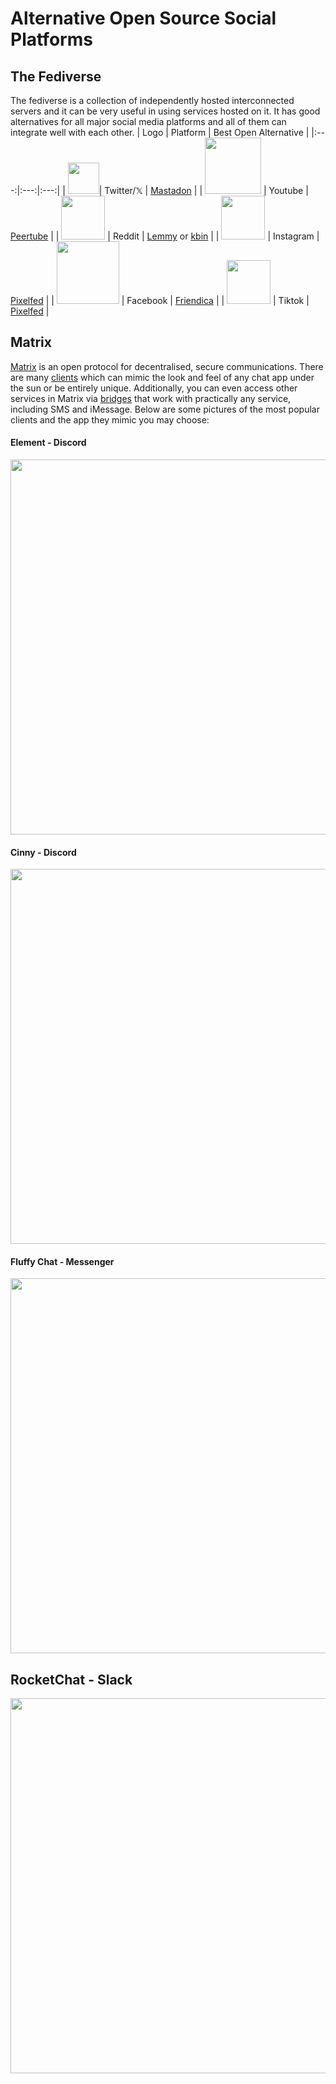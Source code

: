 # Alternative Open Source Social Platforms
## The Fediverse
The fediverse is a collection of independently hosted interconnected servers and it can be very useful in using services hosted on it. It has good alternatives for all major social media platforms and all of them can integrate well with each other.
| Logo | Platform | Best Open Alternative |
|:---:|:---:|:---:|
| <img src="https://upload.wikimedia.org/wikipedia/commons/thumb/6/6f/Logo_of_Twitter.svg/512px-Logo_of_Twitter.svg.png?20220821125553" width="50">| Twitter/𝕏 | [Mastadon](https://joinmastodon.org/) |
| <img src="https://www.searchmarketingaustralia.com.au/wp-content/uploads/2017/10/original_images_YouTube.png" width="90"> | Youtube | [Peertube](https://joinpeertube.org/browse-content) |
| <img src="https://upload.wikimedia.org/wikipedia/en/thumb/b/bd/Reddit_Logo_Icon.svg/1200px-Reddit_Logo_Icon.svg.png" width="70"> | Reddit | [Lemmy](https://join-lemmy.org/) or [kbin](https://www.reddit.com/r/RedditAlternatives/comments/145npay/the_redditors_guide_to_how_kbin_works_your/) |
| <img src="https://upload.wikimedia.org/wikipedia/commons/thumb/5/58/Instagram-Icon.png/600px-Instagram-Icon.png" width="70"> | Instagram | [Pixelfed](https://pixelfed.org/) |
| <img src="https://ww1.freelogovectors.net/wp-content/uploads/2023/03/facebook-logo-new-2019-freelogovectors.net_.png?lossy=1&ssl=1" width="100"> | Facebook | [Friendica](https://friendi.ca/) |
| <img src="https://1000logos.net/wp-content/uploads/2019/06/Tiktok-Logo-2016.png" width="70"> | Tiktok | [Pixelfed](https://pixelfed.org/) |
## Matrix
[Matrix](https://matrix.org/) is an open protocol for decentralised, secure communications. There are many [clients](https://matrix.org/ecosystem/clients/) which can mimic the look and feel of any chat app under the sun or be entirely unique. Additionally, you can even access other services in Matrix via [bridges](https://matrix.org/ecosystem/bridges/) that work with practically any service, including SMS and iMessage. Below are some pictures of the most popular clients and the app they mimic you may choose:
#### Element - Discord
<img src="https://upload.wikimedia.org/wikipedia/commons/0/04/Element_1.11.37_screenshot.png" width="600">

#### Cinny - Discord
<img src="https://cinny.in/assets/preview-dark.png" width="600">

#### Fluffy Chat - Messenger
<img src="https://dl.flathub.org/repo/screenshots/im.fluffychat.Fluffychat-stable/752x423/im.fluffychat.Fluffychat-6161e5221558a81adaa9621da8d41cb5.png" width="600">

## RocketChat - Slack
<img src="https://dl.flathub.org/repo/screenshots/chat.rocket.RocketChat-stable/1248x702/chat.rocket.RocketChat-5bfda6791d66a752fb87d3e2c160a63f.png" width="600">